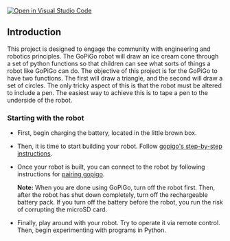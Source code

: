 [![Open in Visual Studio Code](https://classroom.github.com/assets/open-in-vscode-c66648af7eb3fe8bc4f294546bfd86ef473780cde1dea487d3c4ff354943c9ae.svg)](https://classroom.github.com/online_ide?assignment_repo_id=8468191&assignment_repo_type=AssignmentRepo)

## Introduction

This project is designed to engage the community with engineering and robotics principles. The GoPiGo robot will draw an ice cream cone through a set of python functions so that children can see what sorts of things a robot like GoPiGo can do. The objective of this project is for the GoPiGo to have two functions. The first will draw a triangle, and the second will draw a set of circles. The only tricky aspect of this is that the robot must be altered to include a pen. The easiest way to achieve this is to tape a pen to the underside of the robot.  

### Starting with the robot

- First, begin charging the battery, located in the little brown box.
- Then, it is time to start building your robot. Follow [gopigo's step-by-step instructions](https://gopigo.io/start).
- Once your robot is built, you can connect to the robot by following instructions for [pairing gopigo](https://gopigo.io/pairing-gopigo-os/).

  **Note:** When you are done using GoPiGo, turn off the robot first. Then, after the robot has shut down completely, turn off the rechargeable battery pack. If you turn off the battery before the robot, you run the risk of corrupting the microSD card.

- Finally, play around with your robot. Try to operate it via remote control. Then, begin experimenting with programs in Python.
